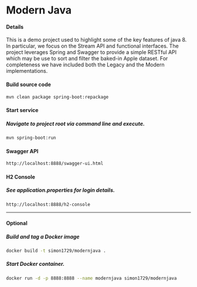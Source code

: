 # Modern Java

#### Details
This is a demo project used to highlight some of the key features of java 8. In particular, we focus on the Stream API and functional interfaces.
The project leverages Spring and Swagger to provide a simple RESTful API which may be use to sort and filter the baked-in Apple dataset.
For completeness we have included both the Legacy and the Modern implementations.

#### Build source code
```bash
mvn clean package spring-boot:repackage
```

#### Start service
##### *Navigate to project root via command line and execute.*
```bash
mvn spring-boot:run
```

#### Swagger API
```bash
http://localhost:8888/swagger-ui.html
```

#### H2 Console
##### *See application.properties for login details.*
```bash
http://localhost:8888/h2-console
```

___


#### Optional 
##### Build and tag a Docker image
```bash
docker build -t simon1729/modernjava .
```

##### Start Docker container.
```bash
docker run -d -p 8888:8888 --name modernjava simon1729/modernjava
```
